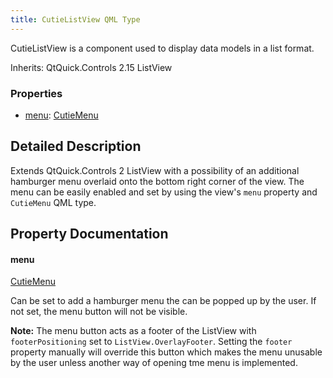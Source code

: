 ```yaml
---
title: CutieListView QML Type
---
```


CutieListView is a component used to display data models in a list format.

Inherits: QtQuick.Controls 2.15 ListView

### Properties

- [menu](#menu): [CutieMenu](menu)

## Detailed Description

Extends QtQuick.Controls 2 ListView with a possibility of an additional hamburger menu overlaid onto the bottom right corner of the view. The menu can be easily enabled and set by using the view's `menu` property and `CutieMenu` QML type.

## Property Documentation

#### menu

[CutieMenu](menu)

Can be set to add a hamburger menu the can be popped up by the user. If not set, the menu button will not be visible.

**Note:** The menu button acts as a footer of the ListView with `footerPositioning` set to `ListView.OverlayFooter`. Setting the `footer` property manually will override this button which makes the menu unusable by the user unless another way of opening tme menu is implemented.